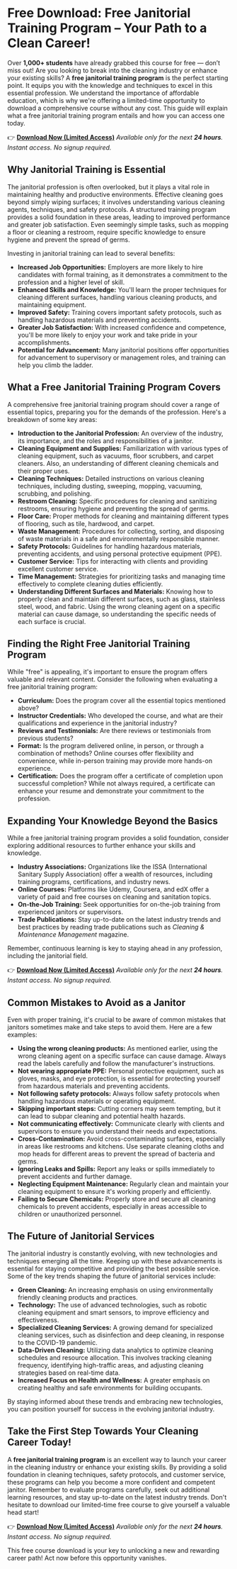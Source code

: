# Free Download: Free Janitorial Training Program – Your Path to a Clean Career!

Over **1,000+ students** have already grabbed this course for free — don’t miss out!
Are you looking to break into the cleaning industry or enhance your existing skills? A **free janitorial training program** is the perfect starting point. It equips you with the knowledge and techniques to excel in this essential profession. We understand the importance of affordable education, which is why we're offering a limited-time opportunity to download a comprehensive course without any cost. This guide will explain what a free janitorial training program entails and how you can access one today.

👉 [**Download Now (Limited Access)**](https://udemywork.com/free-janitorial-training-program)
_Available only for the next **24 hours**. Instant access. No signup required._

## Why Janitorial Training is Essential

The janitorial profession is often overlooked, but it plays a vital role in maintaining healthy and productive environments. Effective cleaning goes beyond simply wiping surfaces; it involves understanding various cleaning agents, techniques, and safety protocols. A structured training program provides a solid foundation in these areas, leading to improved performance and greater job satisfaction. Even seemingly simple tasks, such as mopping a floor or cleaning a restroom, require specific knowledge to ensure hygiene and prevent the spread of germs.

Investing in janitorial training can lead to several benefits:

*   **Increased Job Opportunities:** Employers are more likely to hire candidates with formal training, as it demonstrates a commitment to the profession and a higher level of skill.
*   **Enhanced Skills and Knowledge:** You'll learn the proper techniques for cleaning different surfaces, handling various cleaning products, and maintaining equipment.
*   **Improved Safety:** Training covers important safety protocols, such as handling hazardous materials and preventing accidents.
*   **Greater Job Satisfaction:** With increased confidence and competence, you'll be more likely to enjoy your work and take pride in your accomplishments.
*   **Potential for Advancement:** Many janitorial positions offer opportunities for advancement to supervisory or management roles, and training can help you climb the ladder.

## What a Free Janitorial Training Program Covers

A comprehensive free janitorial training program should cover a range of essential topics, preparing you for the demands of the profession. Here's a breakdown of some key areas:

*   **Introduction to the Janitorial Profession:** An overview of the industry, its importance, and the roles and responsibilities of a janitor.
*   **Cleaning Equipment and Supplies:** Familiarization with various types of cleaning equipment, such as vacuums, floor scrubbers, and carpet cleaners. Also, an understanding of different cleaning chemicals and their proper uses.
*   **Cleaning Techniques:** Detailed instructions on various cleaning techniques, including dusting, sweeping, mopping, vacuuming, scrubbing, and polishing.
*   **Restroom Cleaning:** Specific procedures for cleaning and sanitizing restrooms, ensuring hygiene and preventing the spread of germs.
*   **Floor Care:** Proper methods for cleaning and maintaining different types of flooring, such as tile, hardwood, and carpet.
*   **Waste Management:** Procedures for collecting, sorting, and disposing of waste materials in a safe and environmentally responsible manner.
*   **Safety Protocols:** Guidelines for handling hazardous materials, preventing accidents, and using personal protective equipment (PPE).
*   **Customer Service:** Tips for interacting with clients and providing excellent customer service.
*   **Time Management:** Strategies for prioritizing tasks and managing time effectively to complete cleaning duties efficiently.
*   **Understanding Different Surfaces and Materials:** Knowing how to properly clean and maintain different surfaces, such as glass, stainless steel, wood, and fabric. Using the wrong cleaning agent on a specific material can cause damage, so understanding the specific needs of each surface is crucial.

## Finding the Right Free Janitorial Training Program

While "free" is appealing, it's important to ensure the program offers valuable and relevant content. Consider the following when evaluating a free janitorial training program:

*   **Curriculum:** Does the program cover all the essential topics mentioned above?
*   **Instructor Credentials:** Who developed the course, and what are their qualifications and experience in the janitorial industry?
*   **Reviews and Testimonials:** Are there reviews or testimonials from previous students?
*   **Format:** Is the program delivered online, in person, or through a combination of methods? Online courses offer flexibility and convenience, while in-person training may provide more hands-on experience.
*   **Certification:** Does the program offer a certificate of completion upon successful completion? While not always required, a certificate can enhance your resume and demonstrate your commitment to the profession.

## Expanding Your Knowledge Beyond the Basics

While a free janitorial training program provides a solid foundation, consider exploring additional resources to further enhance your skills and knowledge.

*   **Industry Associations:** Organizations like the ISSA (International Sanitary Supply Association) offer a wealth of resources, including training programs, certifications, and industry news.
*   **Online Courses:** Platforms like Udemy, Coursera, and edX offer a variety of paid and free courses on cleaning and sanitation topics.
*   **On-the-Job Training:** Seek opportunities for on-the-job training from experienced janitors or supervisors.
*   **Trade Publications:** Stay up-to-date on the latest industry trends and best practices by reading trade publications such as *Cleaning & Maintenance Management* magazine.

Remember, continuous learning is key to staying ahead in any profession, including the janitorial field.

👉 [**Download Now (Limited Access)**](https://udemywork.com/free-janitorial-training-program)
_Available only for the next **24 hours**. Instant access. No signup required._

## Common Mistakes to Avoid as a Janitor

Even with proper training, it's crucial to be aware of common mistakes that janitors sometimes make and take steps to avoid them. Here are a few examples:

*   **Using the wrong cleaning products:** As mentioned earlier, using the wrong cleaning agent on a specific surface can cause damage. Always read the labels carefully and follow the manufacturer's instructions.
*   **Not wearing appropriate PPE:** Personal protective equipment, such as gloves, masks, and eye protection, is essential for protecting yourself from hazardous materials and preventing accidents.
*   **Not following safety protocols:** Always follow safety protocols when handling hazardous materials or operating equipment.
*   **Skipping important steps:** Cutting corners may seem tempting, but it can lead to subpar cleaning and potential health hazards.
*   **Not communicating effectively:** Communicate clearly with clients and supervisors to ensure you understand their needs and expectations.
*   **Cross-Contamination:** Avoid cross-contaminating surfaces, especially in areas like restrooms and kitchens. Use separate cleaning cloths and mop heads for different areas to prevent the spread of bacteria and germs.
*   **Ignoring Leaks and Spills:** Report any leaks or spills immediately to prevent accidents and further damage.
*   **Neglecting Equipment Maintenance:** Regularly clean and maintain your cleaning equipment to ensure it's working properly and efficiently.
*   **Failing to Secure Chemicals:** Properly store and secure all cleaning chemicals to prevent accidents, especially in areas accessible to children or unauthorized personnel.

## The Future of Janitorial Services

The janitorial industry is constantly evolving, with new technologies and techniques emerging all the time. Keeping up with these advancements is essential for staying competitive and providing the best possible service. Some of the key trends shaping the future of janitorial services include:

*   **Green Cleaning:** An increasing emphasis on using environmentally friendly cleaning products and practices.
*   **Technology:** The use of advanced technologies, such as robotic cleaning equipment and smart sensors, to improve efficiency and effectiveness.
*   **Specialized Cleaning Services:** A growing demand for specialized cleaning services, such as disinfection and deep cleaning, in response to the COVID-19 pandemic.
*   **Data-Driven Cleaning:** Utilizing data analytics to optimize cleaning schedules and resource allocation. This involves tracking cleaning frequency, identifying high-traffic areas, and adjusting cleaning strategies based on real-time data.
*   **Increased Focus on Health and Wellness:** A greater emphasis on creating healthy and safe environments for building occupants.

By staying informed about these trends and embracing new technologies, you can position yourself for success in the evolving janitorial industry.

## Take the First Step Towards Your Cleaning Career Today!

A **free janitorial training program** is an excellent way to launch your career in the cleaning industry or enhance your existing skills. By providing a solid foundation in cleaning techniques, safety protocols, and customer service, these programs can help you become a more confident and competent janitor. Remember to evaluate programs carefully, seek out additional learning resources, and stay up-to-date on the latest industry trends. Don't hesitate to download our limited-time free course to give yourself a valuable head start!

👉 [**Download Now (Limited Access)**](https://udemywork.com/free-janitorial-training-program)
_Available only for the next **24 hours**. Instant access. No signup required._

This free course download is your key to unlocking a new and rewarding career path! Act now before this opportunity vanishes.

